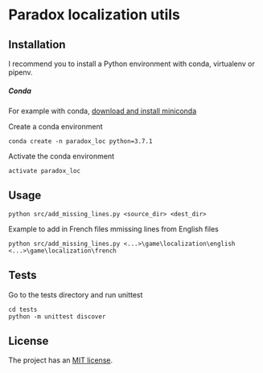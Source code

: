 # Paradox localization utils

## Installation

I recommend you to install a Python environment with conda, virtualenv or pipenv.

##### Conda
For example with conda, 
[download and install miniconda](https://docs.conda.io/en/latest/miniconda.html)

Create a conda environment
```
conda create -n paradox_loc python=3.7.1
```

Activate the conda environment
```
activate paradox_loc
```

## Usage
```
python src/add_missing_lines.py <source_dir> <dest_dir>
```

Example to add in French files mmissing lines from English files
```
python src/add_missing_lines.py <...>\game\localization\english <...>\game\localization\french
```

## Tests

Go to the tests directory and run unittest
```
cd tests
python -m unittest discover
```

## License

The project has an [MIT license](Licence.md).
